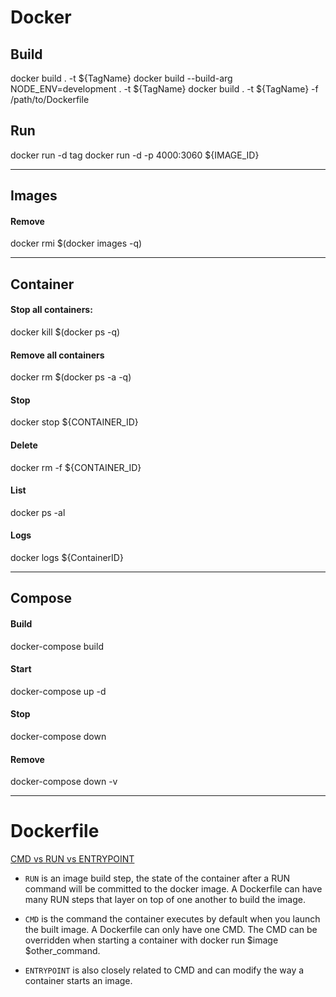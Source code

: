 # Docker

## Build
docker build . -t ${TagName}
docker build --build-arg NODE_ENV=development . -t ${TagName}
docker build . -t ${TagName} -f /path/to/Dockerfile

## Run
docker run -d tag
docker run -d -p 4000:3060 ${IMAGE_ID}

---

## Images
#### Remove
docker rmi $(docker images -q)

---

## Container 
#### Stop all containers:
docker kill $(docker ps -q)

#### Remove all containers
docker rm $(docker ps -a -q)

#### Stop
docker stop ${CONTAINER_ID}

#### Delete
docker rm -f ${CONTAINER_ID}

#### List
docker ps -al

#### Logs
docker logs ${ContainerID}

---

## Compose
#### Build
docker-compose build

#### Start
docker-compose up -d

#### Stop
docker-compose down

#### Remove
docker-compose down -v

---

# Dockerfile
[CMD vs RUN vs ENTRYPOINT](https://stackoverflow.com/questions/37461868/difference-between-run-and-cmd-in-a-docker-file)

- `RUN` is an image build step, the state of the container after a RUN command will be committed to the docker image. A Dockerfile can have many RUN steps that layer on top of one another to build the image.

- `CMD` is the command the container executes by default when you launch the built image. A Dockerfile can only have one CMD. The CMD can be overridden when starting a container with docker run $image $other_command.

- `ENTRYPOINT` is also closely related to CMD and can modify the way a container starts an image.